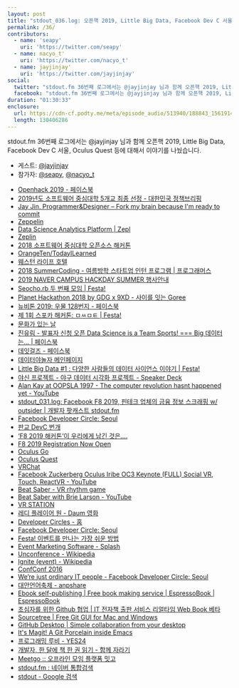 ```yaml
---
layout: post
title: "stdout_036.log: 오픈핵 2019, Little Big Data, Facebook Dev C 서울, Oculus Quest w/ jayjinjay"
permalink: /36/
contributors:
  - name: 'seapy'
    uri: 'https://twitter.com/seapy'
  - name: nacyo_t'
    uri: 'https://twitter.com/nacyo_t'
  - name: jayjinjay'
    uri: 'https://twitter.com/jayjinjay'
social:
  twitter: "stdout.fm 36번째 로그에서는 @jayjinjay 님과 함께 오픈핵 2019, Little Big Data, Facebook Dev C 서울, Oculus Quest 등에 대해서 이야기를 나눴습니다."
  facebook: "stdout.fm 36번째 로그에서는 @jayjinjay 님과 함께 오픈핵 2019, Little Big Data, Facebook Dev C 서울, Oculus Quest 등에 대해서 이야기를 나눴습니다."
duration: "01:30:33"
enclosure:
  url: https://cdn-cf.podty.me/meta/episode_audio/513940/188843_1561914563092.mp3
  length: 130406286
---
```


stdout.fm 36번째 로그에서는 @jayjinjay 님과 함께 오픈핵 2019, Little Big Data, Facebook Dev C 서울, Oculus Quest 등에 대해서 이야기를 나눴습니다.

* 게스트: [@jayjinjay][jay]
* 참가자: [@seapy][sea], [@nacyo_t][nac]

[jay]: https://twitter.com/jayjinjay
[sea]: https://twitter.com/seapy
[nac]: https://twitter.com/nacyot

* [Openhack 2019 - 페이스북](https://www.facebook.com/openhack.kr/photos/a.1618623918200706/2449038431825913/?type=3&theater)
* [2019년도 소프트웨어 중심대학 5개교 최종 선정 - 대한민국 정책브리핑](http://www.korea.kr/news/pressReleaseView.do?newsId=156324532&call_from=rsslink)
* [Jay Jin, Programmer&Designer – Fork my brain because I'm ready to commit](https://milooy.wordpress.com/)
* [Zeppelin](https://zeppelin.apache.org/)
* [Data Science Analytics Platform \| Zepl](https://www.zepl.com/)
* [Zeplin](https://zeplin.io/)
* [2018 소프트웨어 중심대학 오픈소스 해커톤](https://sigoss.github.io/hackathon2018/index.html)
* [OrangeTen/TodayILearned](https://github.com/OrangeTen/TodayILearned)
* [웨스턴 라이프 호텔](http://hotel.westernlife.co.kr/#)
* [2018 SummerCoding - 여름방학 스타트업 인턴 프로그램 \| 프로그래머스](https://programmers.co.kr/competitions/59/2018-summercoding-%EC%97%AC%EB%A6%84%EB%B0%A9%ED%95%99-%EC%8A%A4%ED%83%80%ED%8A%B8%EC%97%85-%EC%9D%B8%ED%84%B4-%ED%94%84%EB%A1%9C%EA%B7%B8%EB%9E%A8)
* [2019 NAVER CAMPUS HACKDAY SUMMER 행사안내](https://github.com/NAVER-CAMPUS-HACKDAY/common)
* [Seocho.rb 두 번째 모임 \| Festa!](https://festa.io/events/318)
* [Planet Hackathon 2018 by GDG x 9XD - 사이를 잇는 Goree](https://goree.io/events/3)
* [뉴비톤 2019: 우물 128번지 - 페이스북](https://www.facebook.com/cowx2ater/photos/a.156948108323045/319432745407913/?type=3&theater)
* [제 1회 스포카 해커톤: ㅁㅆㅁㅌ \| Festa!](https://festa.io/events/281)
* [문화가 있는 날](https://www.culture.go.kr/wday/index.do)
* [진유림 - 발표자 신청 오픈  Data Science is a Team Sports! === Big 데이터는... \| 페이스북](https://www.facebook.com/jay.jin.0427/posts/2185428664903388?__tn__=-R)
* [데잇걸즈 - 페이스북](https://www.facebook.com/dataitgirls/)
* [데이터야놀자 메인페이지](https://datayanolja.github.io/2018-datayanolja/)
* [Little Big Data #1 : 다양한 사람들의 데이터 사이언스 이야기 \| Festa!](https://festa.io/events/21)
* [야신 프로젝트 - 야구 데이터 시각화 프로젝트 - Speaker Deck](https://speakerdeck.com/nacyot/yasin-peurojegteu-yagu-deiteo-sigaghwa-peurojegteu)
* [Alan Kay at OOPSLA 1997 - The computer revolution hasnt happened yet - YouTube](https://www.youtube.com/watch?v=oKg1hTOQXoY)
* [stdout_031.log: Facebook F8 2019, 핀테크 업체의 금융 정보 스크래핑 w/ outsider \| 개발자 팟캐스트 stdout.fm](https://stdout.fm/31/)
* [Facebook Developer Circle: Seoul](https://www.facebook.com/groups/DevCSeoul/)
* [판교 DevC 번개](https://devcpangyomeetup.splashthat.com/)
* [‘F8 2019 해커톤’이 우리에게 남긴 것은….](https://www.bloter.net/archives/341802)
* [F8 2019 Registration Now Open](https://developers.facebook.com/blog/post/2019/02/20/f8-2019-registration-now-open/)
* [Oculus Go](https://www.oculus.com/go/)
* [Oculus Quest](https://www.oculus.com/quest/)
* [VRChat](https://www.vrchat.net/)
* [Facebook Zuckerberg Oculus Iribe OC3 Keynote (FULL) Social VR, Touch, ReactVR - YouTube](https://youtu.be/qdcricoPmRI?t=891)
* [Beat Saber - VR rhythm game](https://beatsaber.com/)
* [Beat Saber with Brie Larson - YouTube](https://www.youtube.com/watch?time_continue=92&v=05pzUXujMJU)
* [VR STATION](https://www.h-vrstation.com/main)
* [레디 플레이어 원 - Daum 영화](https://movie.daum.net/moviedb/main?movieId=96030)
* [Developer Circles - 홈](https://developers.facebook.com/developercircles?locale=ko_KR)
* [Facebook Developer Circle: Seoul](https://www.facebook.com/groups/DevCSeoul/)
* [Festa! 이벤트를 만나는 가장 쉬운 방법](https://festa.io/)
* [Event Marketing Software - Splash](https://splashthat.com/)
* [Unconference - Wikipedia](https://en.wikipedia.org/wiki/Unconference)
* [Ignite (event) - Wikipedia](https://en.wikipedia.org/wiki/Ignite_%28event%29)
* [ConfConf 2016](https://confconf.github.io/)
* [We’re just ordinary IT people - Facebook Developer Circle: Seoul](https://www.facebook.com/groups/DevCSeoul/permalink/2285805818107444/)
* [대안언어축제 - anpshare](https://sites.google.com/site/anpshare/anpedia/altlang)
* [Ebook self-publishing \| Free book making service \| EspressoBook \| EspressoBook](https://espressobook.com/)
* [초심자를 위한 Github 협업 \| IT 전자책 출판 서비스 리얼타임 Web Book 베타](http://www.realhanbit.co.kr/books/125/pages/1128/preview)
* [Sourcetree \| Free Git GUI for Mac and Windows](https://www.sourcetreeapp.com/)
* [GitHub Desktop \| Simple collaboration from your desktop](https://desktop.github.com/)
* [It's Magit! A Git Porcelain inside Emacs](https://magit.vc/)
* [프로그래밍 루비 - YES24](http://www.yes24.com/Product/Goods/22906810?scode=032&OzSrank=1)
* [개발자, 한 달에 책 한 권 읽기 - 함께 자라기](https://www.facebook.com/events/212947969654181/?active_tab=discussion)
* [Meetgo :: 오프라인 모임 플랫폼 밋고](https://meetgo.kr/?fbclid=IwAR3WIumzwu9W-_mXlN2RnqXTtlTmI2Xj2LQPWbSqpdCRADeMYGwcFydIJgo#/userEventDetail/june)
* [stdout.fm : 네이버 통합검색](https://search.naver.com/search.naver?sm=top_hty&fbm=1&ie=utf8&query=stdout.fm)
* [stdout - Google 검색](https://www.google.co.kr/search?q=stdout&newwindow=1&safe=off&hl=ko&tbas=0&source=lnt&sa=X&ved=0ahUKEwiy_aTB1pHjAhXFL6YKHbUeDLUQpwUIJA&biw=1112&bih=1265&dpr=2)
